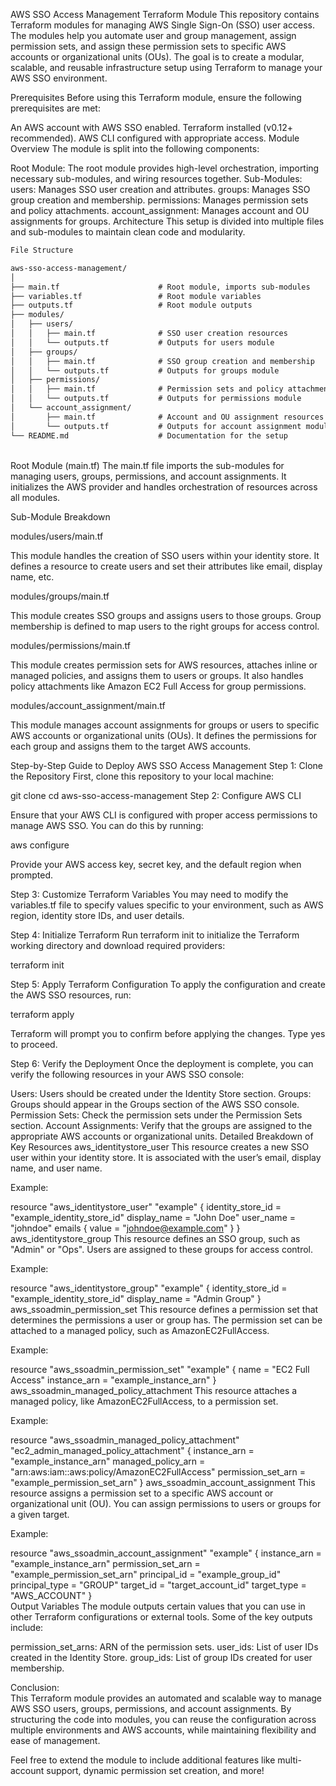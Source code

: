 AWS SSO Access Management Terraform Module
This repository contains Terraform modules for managing AWS Single Sign-On (SSO) user access. The modules help you automate user and group management, assign permission sets, and assign these permission sets to specific AWS accounts or organizational units (OUs). The goal is to create a modular, scalable, and reusable infrastructure setup using Terraform to manage your AWS SSO environment.

Prerequisites
Before using this Terraform module, ensure the following prerequisites are met:

An AWS account with AWS SSO enabled.
Terraform installed (v0.12+ recommended).
AWS CLI configured with appropriate access.
Module Overview
The module is split into the following components:

Root Module: The root module provides high-level orchestration, importing necessary sub-modules, and wiring resources together.
Sub-Modules:
users: Manages SSO user creation and attributes.
groups: Manages SSO group creation and membership.
permissions: Manages permission sets and policy attachments.
account_assignment: Manages account and OU assignments for groups.
Architecture
This setup is divided into multiple files and sub-modules to maintain clean code and modularity.

```markdown
File Structure

aws-sso-access-management/
│
├── main.tf                      # Root module, imports sub-modules
├── variables.tf                 # Root module variables
├── outputs.tf                   # Root module outputs
├── modules/
│   ├── users/
│   │   ├── main.tf              # SSO user creation resources
│   │   └── outputs.tf           # Outputs for users module
│   ├── groups/
│   │   ├── main.tf              # SSO group creation and membership
│   │   └── outputs.tf           # Outputs for groups module
│   ├── permissions/
│   │   ├── main.tf              # Permission sets and policy attachment
│   │   └── outputs.tf           # Outputs for permissions module
│   └── account_assignment/
│       ├── main.tf              # Account and OU assignment resources
│       └── outputs.tf           # Outputs for account assignment module
└── README.md                    # Documentation for the setup
```
<br>
Root Module (main.tf)
The main.tf file imports the sub-modules for managing users, groups, permissions, and account assignments. It initializes the AWS provider and handles orchestration of resources across all modules.

Sub-Module Breakdown

modules/users/main.tf

This module handles the creation of SSO users within your identity store. It defines a resource to create users and set their attributes like email, display name, etc.

modules/groups/main.tf

This module creates SSO groups and assigns users to those groups. Group membership is defined to map users to the right groups for access control.

modules/permissions/main.tf

This module creates permission sets for AWS resources, attaches inline or managed policies, and assigns them to users or groups. It also handles policy attachments like Amazon EC2 Full Access for group permissions.

modules/account_assignment/main.tf

This module manages account assignments for groups or users to specific AWS accounts or organizational units (OUs). It defines the permissions for each group and assigns them to the target AWS accounts.

Step-by-Step Guide to Deploy AWS SSO Access Management
Step 1: Clone the Repository
First, clone this repository to your local machine:

git clone <repository-url>
cd aws-sso-access-management
Step 2: Configure AWS CLI

Ensure that your AWS CLI is configured with proper access permissions to manage AWS SSO. You can do this by running:

aws configure

Provide your AWS access key, secret key, and the default region when prompted.

Step 3: Customize Terraform Variables
You may need to modify the variables.tf file to specify values specific to your environment, such as AWS region, identity store IDs, and user details.

Step 4: Initialize Terraform
Run terraform init to initialize the Terraform working directory and download required providers:

terraform init

Step 5: Apply Terraform Configuration
To apply the configuration and create the AWS SSO resources, run:

terraform apply

Terraform will prompt you to confirm before applying the changes. Type yes to proceed.

Step 6: Verify the Deployment
Once the deployment is complete, you can verify the following resources in your AWS SSO console:

Users: Users should be created under the Identity Store section.
Groups: Groups should appear in the Groups section of the AWS SSO console.
Permission Sets: Check the permission sets under the Permission Sets section.
Account Assignments: Verify that the groups are assigned to the appropriate AWS accounts or organizational units.
Detailed Breakdown of Key Resources
aws_identitystore_user
This resource creates a new SSO user within your identity store. It is associated with the user’s email, display name, and user name.

Example:


resource "aws_identitystore_user" "example" {
  identity_store_id = "example_identity_store_id"
  display_name      = "John Doe"
  user_name         = "johndoe"
  emails {
    value = "johndoe@example.com"
  }
}
aws_identitystore_group
This resource defines an SSO group, such as "Admin" or "Ops". Users are assigned to these groups for access control.

Example:


resource "aws_identitystore_group" "example" {
  identity_store_id = "example_identity_store_id"
  display_name      = "Admin Group"
}
aws_ssoadmin_permission_set
This resource defines a permission set that determines the permissions a user or group has. The permission set can be attached to a managed policy, such as AmazonEC2FullAccess.

Example:

resource "aws_ssoadmin_permission_set" "example" {
  name         = "EC2 Full Access"
  instance_arn = "example_instance_arn"
}
aws_ssoadmin_managed_policy_attachment
This resource attaches a managed policy, like AmazonEC2FullAccess, to a permission set.

Example:


resource "aws_ssoadmin_managed_policy_attachment" "ec2_admin_managed_policy_attachment" {
  instance_arn       = "example_instance_arn"
  managed_policy_arn = "arn:aws:iam::aws:policy/AmazonEC2FullAccess"
  permission_set_arn = "example_permission_set_arn"
}
aws_ssoadmin_account_assignment
This resource assigns a permission set to a specific AWS account or organizational unit (OU). You can assign permissions to users or groups for a given target.

Example:


resource "aws_ssoadmin_account_assignment" "example" {
  instance_arn       = "example_instance_arn"
  permission_set_arn = "example_permission_set_arn"
  principal_id       = "example_group_id"
  principal_type     = "GROUP"
  target_id          = "target_account_id"
  target_type        = "AWS_ACCOUNT"
}
<br>
Output Variables
The module outputs certain values that you can use in other Terraform configurations or external tools. Some of the key outputs include:

permission_set_arns: ARN of the permission sets.
user_ids: List of user IDs created in the Identity Store.
group_ids: List of group IDs created for user membership.

Conclusion: <br>
This Terraform module provides an automated and scalable way to manage AWS SSO users, groups, permissions, and account assignments. By structuring the code into modules, you can reuse the configuration across multiple environments and AWS accounts, while maintaining flexibility and ease of management.

Feel free to extend the module to include additional features like multi-account support, dynamic permission set creation, and more!
